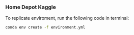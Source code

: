 ### Home Depot Kaggle

To replicate enviroment, run the following code in terminal:
```sh
conda env create -f environment.yml
```